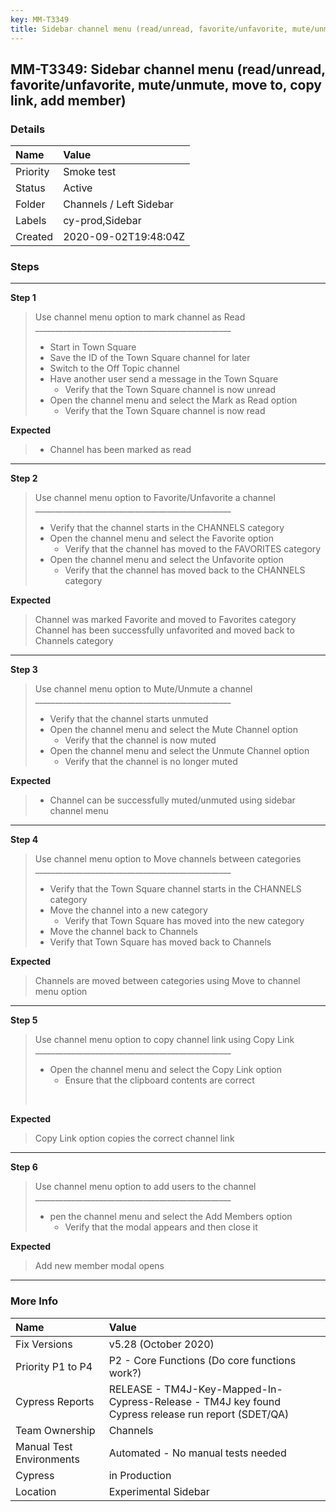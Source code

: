 ```yaml
---
key: MM-T3349
title: Sidebar channel menu (read/unread, favorite/unfavorite, mute/unmute, move to, copy link, add member)
---
```


## MM-T3349: Sidebar channel menu (read/unread, favorite/unfavorite, mute/unmute, move to, copy link, add member)

### Details

| Name     | Value                   |
| :------- | :---------------------- |
| Priority | Smoke test              |
| Status   | Active                  |
| Folder   | Channels / Left Sidebar |
| Labels   | cy-prod,Sidebar         |
| Created  | 2020-09-02T19:48:04Z    |

### Steps

<hr/>

**Step 1**

> <article>Use channel menu option to mark channel as Read<br>_________________________________________________<br><ul><li>Start in Town Square</li><li>Save the ID of the Town Square channel for later</li><li>Switch to the Off Topic channel</li><li>Have another user send a message in the Town Square<ul><li>Verify that the Town Square channel is now unread</li></ul></li><li>Open the channel menu and select the Mark as Read option<ul><li>Verify that the Town Square channel is now read</li></ul></li></ul></article>

**Expected**

> <article><ul><li>Channel has been marked as read</li></ul></article>

<hr/>

**Step 2**

> <article>Use channel menu option to Favorite/Unfavorite a channel<br>_________________________________________________<ul><li>Verify that the channel starts in the CHANNELS category</li><li>Open the channel menu and select the Favorite option<ul><li>Verify that the channel has moved to the FAVORITES category</li></ul></li><li>Open the channel menu and select the Unfavorite option<ul><li>Verify that the channel has moved back to the CHANNELS category</li></ul></li></ul></article>

**Expected**

> <article>Channel was marked Favorite and moved to Favorites category<br>Channel has been successfully unfavorited and moved back to Channels category</article>

<hr/>

**Step 3**

> <article>Use channel menu option to Mute/Unmute a channel<br>_________________________________________________<ul><li>Verify that the channel starts unmuted</li><li>Open the channel menu and select the Mute Channel option<ul><li>Verify that the channel is now muted</li></ul></li><li>Open the channel menu and select the Unmute Channel option<ul><li>Verify that the channel is no longer muted</li></ul></li></ul></article>

**Expected**

> <article><ul><li>Channel can be successfully muted/unmuted using sidebar channel menu&nbsp;</li></ul></article>

<hr/>

**Step 4**

> <article>Use channel menu option to Move channels between categories&nbsp;<br>_________________________________________________<ul><li>Verify that the Town Square channel starts in the CHANNELS category</li><li>Move the channel into a new category<ul><li>Verify that Town Square has moved into the new category</li></ul></li><li>Move the channel back to Channels</li><li>Verify that Town Square has moved back to Channels</li></ul></article>

**Expected**

> <article>Channels are moved between categories using Move to channel menu option</article>

<hr/>

**Step 5**

> <article>Use channel menu option to copy channel link using Copy Link<br>_________________________________________________<ul><li>Open the channel menu and select the Copy Link option<ul><li>Ensure that the clipboard contents are correct</li></ul></li></ul><br></article>

**Expected**

> <article>Copy Link option copies the correct channel link</article>

<hr/>

**Step 6**

> <article>Use channel menu option to add users to the channel<br>_________________________________________________<ul><li>pen the channel menu and select the Add Members option<ul><li>Verify that the modal appears and then close it</li></ul></li></ul></article>

**Expected**

> <article>Add new member modal opens&nbsp;</article>

<hr/>

### More Info

| Name                     | Value                                                                                              |
| :----------------------- | :------------------------------------------------------------------------------------------------- |
| Fix Versions             | v5.28 (October 2020)                                                                               |
| Priority P1 to P4        | P2 - Core Functions (Do core functions work?)                                                      |
| Cypress Reports          | RELEASE - TM4J-Key-Mapped-In-Cypress-Release - TM4J key found Cypress release run report (SDET/QA) |
| Team Ownership           | Channels                                                                                           |
| Manual Test Environments | Automated - No manual tests needed                                                                 |
| Cypress                  | in Production                                                                                      |
| Location                 | Experimental Sidebar                                                                               |
